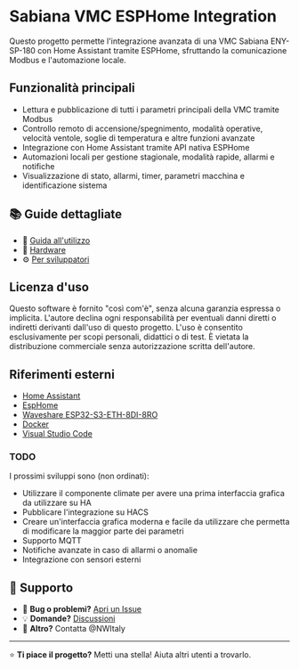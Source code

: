 # Sabiana VMC ESPHome Integration

Questo progetto permette l'integrazione avanzata di una VMC Sabiana ENY-SP-180 
con Home Assistant tramite ESPHome, sfruttando la comunicazione Modbus e 
l'automazione locale.

## Funzionalità principali
- Lettura e pubblicazione di tutti i parametri principali della VMC tramite Modbus
- Controllo remoto di accensione/spegnimento, modalità operative, velocità ventole, 
  soglie di temperatura e altre funzioni avanzate
- Integrazione con Home Assistant tramite API nativa ESPHome
- Automazioni locali per gestione stagionale, modalità rapide, allarmi e notifiche
- Visualizzazione di stato, allarmi, timer, parametri macchina e identificazione sistema

## 📚 Guide dettagliate
- 📖 [Guida all'utilizzo](config/INSTALLATION.md)
- 🔧 [Hardware](config/HARDWARE_GUIDE.md)
- ⚙️ [Per sviluppatori](config/TECHNICAL_DETAILS.md)

## Licenza d'uso
Questo software è fornito "così com'è", senza alcuna garanzia espressa o implicita.
L'autore declina ogni responsabilità per eventuali danni diretti o indiretti derivanti dall'uso di questo progetto. L'uso è consentito esclusivamente per scopi personali, didattici o di test.
È vietata la distribuzione commerciale senza autorizzazione scritta dell'autore.

## Riferimenti esterni
- [Home Assistant](https://www.home-assistant.io/)
- [EspHome](https://esphome.io/)
- [Waveshare ESP32-S3-ETH-8DI-8RO](https://www.waveshare.com/wiki/ESP32-S3-ETH-8DI-8RO#Onboard_Resources)
- [Docker](https://www.docker.com/)
- [Visual Studio Code](https://code.visualstudio.com/)

### TODO
I prossimi sviluppi sono (non ordinati):
- Utilizzare il componente climate per avere una prima interfaccia grafica da utilizzare su HA
- Pubblicare l'integrazione su HACS
- Creare un'interfaccia grafica moderna e facile da utilizzare che permetta di modificare la maggior parte dei parametri
- Supporto MQTT
- Notifiche avanzate in caso di allarmi o anomalie
- Integrazione con sensori esterni

## 💬 Supporto

- 🐛 **Bug o problemi?** [Apri un Issue](../../issues)
- 💡 **Domande?** [Discussioni](../../discussions)  
- 📧 **Altro?** Contatta @NWItaly

---
⭐ **Ti piace il progetto?** Metti una stella! Aiuta altri utenti a trovarlo.